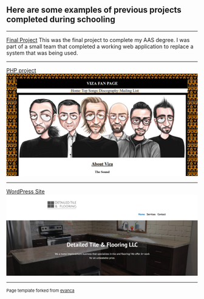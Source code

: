 ## Here are some examples of previous projects completed during schooling

---


[Final Project](https://github.com/Mralev/Capstone-Project)
This was the final project to complete my AAS degree. I was part of a small team that completed a working web application to replace a system that was being used.

---
[PHP project](https://github.com/Mralev/Php-project/tree/master/Final_Project)
<img src="/images/php-project-1.jpg"/>

---
[WordPress Site](https://detailedtileandflooring.com/)
<img src="/images/WordPress.png"/>

---
<p style="font-size:11px">Page template forked from <a href="https://github.com/evanca/quick-portfolio">evanca</a></p>
<!-- Remove above link if you don't want to attibute -->
